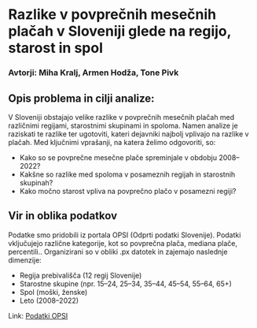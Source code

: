 # Razlike v povprečnih mesečnih plačah v Sloveniji glede na regijo, starost in spol

### Avtorji: Miha Kralj, Armen Hodža, Tone Pivk

## Opis problema in cilji analize: 

V Sloveniji obstajajo velike razlike v povprečnih mesečnih plačah med različnimi regijami, starostnimi skupinami in spoloma. Namen analize je raziskati te razlike ter ugotoviti, kateri dejavniki najbolj vplivajo na razlike v plačah. Med ključnimi vprašanji, na katera želimo odgovoriti, so:
* Kako so se povprečne mesečne plače spreminjale v obdobju 2008–2022?
* Kakšne so razlike med spoloma v posameznih regijah in starostnih skupinah?
* Kako močno starost vpliva na povprečno plačo v posamezni regiji?

## Vir in oblika podatkov

Podatke smo pridobili iz portala OPSI (Odprti podatki Slovenije). Podatki vključujejo različne kategorije, kot so povprečna plača, mediana plače, percentili.. Organizirani so v obliki .px datotek in zajemajo naslednje dimenzije:
* Regija prebivališča (12 regij Slovenije)
* Starostne skupine (npr. 15–24, 25–34, 35–44, 45–54, 55–64, 65+)
* Spol (moški, ženske)
* Leto (2008–2022)

Link: [Podatki OPSI](https://podatki.gov.si/dataset/surs0711322s)
